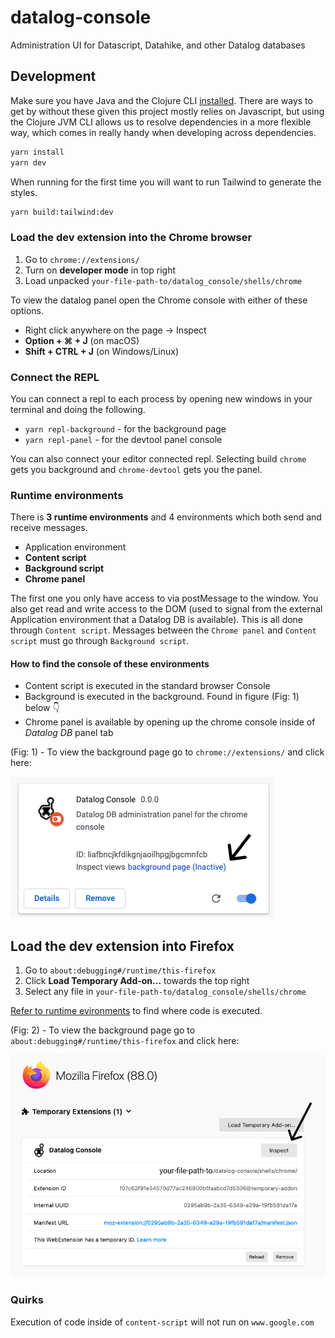 # datalog-console
Administration UI for Datascript, Datahike, and other Datalog databases

## Development

Make sure you have Java and the Clojure CLI [installed](https://clojure.org/guides/getting_started). There are ways to get by without these given this project mostly relies on Javascript, but using the Clojure JVM CLI allows us to resolve dependencies in a more flexible way, which comes in really handy when developing across dependencies.

```bash
yarn install
yarn dev
```
When running for the first time you will want to run Tailwind to generate the styles.

```bash
yarn build:tailwind:dev
```

### Load the dev extension into the Chrome browser

1. Go to `chrome://extensions/`
2. Turn on **developer mode** in top right
3. Load unpacked `your-file-path-to/datalog_console/shells/chrome`

To view the datalog panel open the Chrome console with either of these options.
- Right click anywhere on the page -> Inspect
- **Option + ⌘ + J**   (on macOS)
- **Shift + CTRL + J** (on Windows/Linux)

### Connect the REPL

You can connect a repl to each process by opening new windows in your terminal and doing the following.


- `yarn repl-background` - for the background page
- `yarn repl-panel` - for the devtool panel console

You can also connect your editor connected repl. Selecting build `chrome` gets you background and `chrome-devtool` gets you the panel.

### Runtime environments

There is **3 runtime environments** and 4 environments which both send and receive messages.
- Application environment
- **Content script**
- **Background script**
- **Chrome panel**

The first one you only have access to via postMessage to the window. You also get read and write access to the DOM (used to signal from the external Application environment that a Datalog DB is available). This is all done through `Content script`. Messages between the `Chrome panel` and `Content script` must go through `Background script`.

#### How to find the console of these environments

- Content script is executed in the standard browser Console
- Background is executed in the background. Found in figure (Fig: 1) below 👇
- Chrome panel is available by opening up the chrome console inside of _Datalog DB_ panel tab


(Fig: 1) - To view the background page go to `chrome://extensions/` and click here:

![Datalog Chrome Extension background page](docs/chrome-extension.jpg)


## Load the dev extension into Firefox

1. Go to `about:debugging#/runtime/this-firefox`
2. Click **Load Temporary Add-on...** towards the top right
3. Select any file in `your-file-path-to/datalog_console/shells/chrome`

[Refer to runtime evironments](#runtime-environments) to find where code is executed.


(Fig: 2) - To view the background page go to `about:debugging#/runtime/this-firefox` and click here:

![Datalog Firefox Extension background page](docs/firefox-extension.png)


### Quirks

Execution of code inside of `content-script` will not run on `www.google.com`